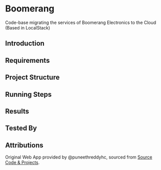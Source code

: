 # Boomerang
Code-base migrating the services of Boomerang Electronics to the Cloud (Based in LocalStack)

## Introduction

## Requirements

## Project Structure

## Running Steps

## Results

## Tested By

## Attributions
Original Web App provided by @puneethreddyhc, sourced from [Source Code & Projects](https://code-projects.org/online-shopping-system-in-php-with-source-code/).   
